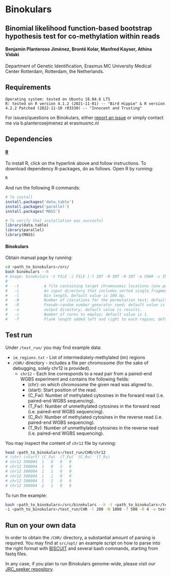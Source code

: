 # Binokulars
## Binomial likelihood function-based bootstrap hypothesis test for co-methylation within reads


#### Benjamin Planterose Jiménez, Brontë Kolar, Manfred Kayser, Athina Vidaki
Department of Genetic Identification, Erasmus MC University Medical Center Rotterdam, Rotterdam, the Netherlands.

## Requirements

    Operating system: tested on Ubuntu 18.04.6 LTS
    R: tested on R version 4.1.2 (2021-11-01) -- "Bird Hippie" & R version 4.2.2 Patched (2022-11-10 r83330) -- "Innocent and Trusting"

For issues/questions on Binokulars, either [report an issue](https://github.com/BenjaminPlanterose/Binokulars/issues) or simply contact me via b.planterosejimenez at erasmusmc.nl

## Dependencies

#### [R](https://cran.r-project.org/)

To install R, click on the hyperlink above and follow instructions. To download dependency R-packages, do as follows. Open R by running:
```bash
R
```
And run the following R commands:

```r
# To install
install.packages('data.table')
install.packages('parallel')
install.packages('MASS')

# To verify that installation was succesful
library(data.table)
library(parallel)
library(MASS)
```

#### Binokulars

Obtain manual page by running:
```bash
cd <path_to_binokulars>/src/
bash binokulars --h
# Usage: binokulars -t FILE -i FILE [-l INT -N INT -R INT -o CHAR -c INT -f INT]
#
#   -t           A file containing target chromosomic locations (one per row) in the following format chr1:1234-3456.
#   -i           An input directory that includes sorted single_fragment.epiread files per chromosome (see Biscuit manual page for more details: https://huishenlab.github.io/biscuit/epiread_format/#single-fragment-epireads).
#   -l           Bin length. Default value is 200 bp.
#   -N           Number of iterations for the permutation test; default value is 1000.
#   -R           Pseudo-random number generator seed; default value is 1.
#   -o           output directory; default value is results.
#   -c           Number of cores to employ; default value is 1.
#   -f           Flank length added left and right to each region; default value is 500.
```

## Test run

Under ```/test_run/``` you may find example data: 

* ```im_regions.txt``` - List of intermediately-methylated (im) regions
* ```/CHR/``` directory - includes a file per chromosome (for the sake of debugging, solely chr12 is provided).
	* ```chr12``` - Each line corresponds to a read pair from a paired-end WGBS experiment and contains the following fields:
		* (chr): on which chromosome the given read was aligned to.
		* (start): Start position of the read.
		* (C_Fw): Number of methylated cytosines in the forward read (i.e. paired-end WGBS sequencing).
		* (T_Fw): Number of unmethylated cytosines in the forward read (i.e. paired-end WGBS sequencing).
		* (C_Rv): Number of methylated cytosines in the reverse read (i.e. paired-end WGBS sequencing).
		* (T_Rv): Number of unmethylated cytosines in the reverse read (i.e. paired-end WGBS sequencing).

You may inspect the content of ```chr12``` file by running:
```bash
head <path_to_binokulars>/test_run/CHR/chr12
# (chr)	(start) (C_Fw)	(T_Fw)	(C_Rv)	(T_Rv)
# chr12	500004	1	0	0	0
# chr12	500004	1	0	2	0
# chr12	500004	1	1	0	0
# chr12	500004	1	1	0	0
# chr12	500004	1	2	0	0
# chr12	500004	2	1	0	0

```

To run the example:

```bash
bash <path_to_binokulars>/src/binokulars --h -t <path_to_binokulars>/test_run/im_regions.txt \
-i <path_to_binokulars>/test_run/CHR -l 200 -N 1000 -f 500 -R 4 -o test_results -c 1
```

## Run on your own data

In order to obtain the ```/CHR/``` directory, a substantial amount of parsing is required. You may find at ```src/opt/``` an example script on how to parse into the right format with [BISCUIT](https://huishenlab.github.io/biscuit/) and several bash commands, starting from fastq files.

In any case, if you plan to run Binokulars genome-wide, please visit our [JRC_seeker repository](https://github.com/BenjaminPlanterose/JRC_seeker).



